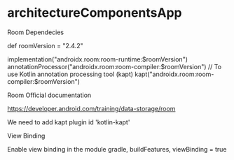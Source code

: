 # architectureComponentsApp

Room Dependecies

def roomVersion = "2.4.2"

implementation("androidx.room:room-runtime:$roomVersion")
annotationProcessor("androidx.room:room-compiler:$roomVersion")
// To use Kotlin annotation processing tool (kapt)
kapt("androidx.room:room-compiler:$roomVersion")

Room Official documentation

https://developer.android.com/training/data-storage/room

We need to add kapt plugin
    id 'kotlin-kapt'


View Binding

Enable view binding in the module gradle, buildFeatures, viewBinding = true